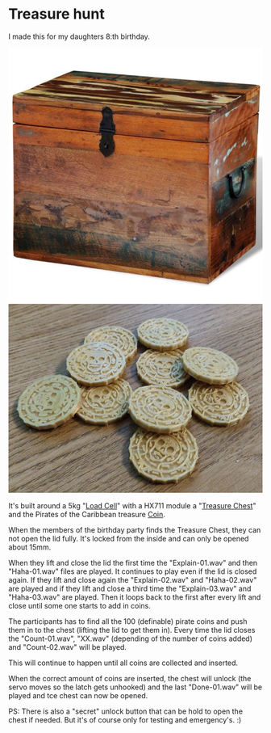 # Treasure hunt
I made this for my daughters 8:th birthday.


![Treasure Chest](https://github.com/Snille/Treasurehunt/blob/master/Pictures/Kista-01.jpg)
![Pireate Coins](https://github.com/Snille/Treasurehunt/blob/master/Pictures/potcc.jpg)



It's built around a 5kg "[Load Cell](https://www.ebay.co.uk/itm/Electronic-Balance-Weighing-Load-Cell-Sensor-5Kg-with-HX711-Module/162241279056?hash=item25c6557450:g:l7gAAOSwh2xYAwSK)" with a HX711 module a "[Treasure Chest](https://fyndgiganten.se/produkt/vidaxl-forvaringslada-i-atervunnet-tra/)" and the Pirates of the Caribbean treasure [Coin](https://www.thingiverse.com/thing:2936980).


When the members of the birthday party finds the Treasure Chest, they can not open the lid fully. It's locked from the inside and can only be opened about 15mm.


When they lift and close the lid the first time the "Explain-01.wav" and then "Haha-01.wav" files are played. It continues to play even if the lid is closed again. If they lift and close again the "Explain-02.wav" and "Haha-02.wav" are played and if they lift and close a third time the "Explain-03.wav" and "Haha-03.wav" are played. Then it loops back to the first after every lift and close until some one starts to add in coins.


The participants has to find all the 100 (definable) pirate coins and push them in to the chest (lifting the lid to get them in). Every time the lid closes the "Count-01.wav", "XX.wav" (depending of the number of coins added) and "Count-02.wav" will be played.


This will continue to happen until all coins are collected and inserted. 


When the correct amount of coins are inserted, the chest will unlock (the servo moves so the latch gets unhooked) and the last "Done-01.wav" will be played and tce chest can now be opened.



PS: There is also a "secret" unlock button that can be hold to open the chest if needed. But it's of course only for testing and emergency's. :)
